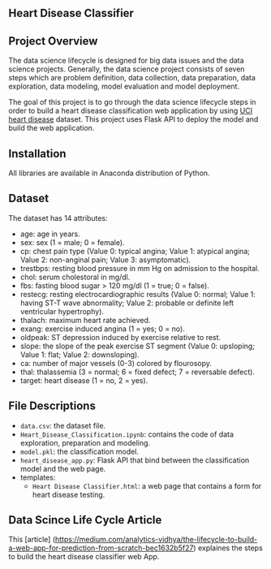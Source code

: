 ## Heart Disease Classifier

## Project Overview

The data science lifecycle is designed for big data issues and the data science projects. Generally, the data science project consists of seven steps which are problem definition, data collection, data preparation, data exploration, data modeling, model evaluation and model deployment.

The goal of this project is to go through the data science lifecycle steps in order to build a heart disease classification web application by using [UCI heart disease](https://archive.ics.uci.edu/ml/datasets/statlog+(heart)) dataset. This project uses Flask API to deploy the model and build the web application.

## Installation 

All libraries are available in Anaconda distribution of Python.

## Dataset
The dataset has 14 attributes:

 - age: age in years.
 - sex: sex (1 = male; 0 = female).
 - cp: chest pain type (Value 0: typical angina; Value 1: atypical angina; Value 2: non-anginal pain; Value 3: asymptomatic).
 - trestbps: resting blood pressure in mm Hg on admission to the hospital.
 - chol: serum cholestoral in mg/dl.
 - fbs: fasting blood sugar > 120 mg/dl (1 = true; 0 = false).
 - restecg: resting electrocardiographic results (Value 0: normal; Value 1: having ST-T wave abnormality; Value 2: probable or definite left ventricular hypertrophy).
 - thalach: maximum heart rate achieved.
 - exang: exercise induced angina (1 = yes; 0 = no).
 - oldpeak: ST depression induced by exercise relative to rest.
 - slope: the slope of the peak exercise ST segment (Value 0: upsloping; Value 1: flat; Value 2: downsloping).
 - ca: number of major vessels (0-3) colored by flourosopy.
 - thal: thalassemia (3 = normal; 6 = fixed defect; 7 = reversable defect).
 - target: heart disease (1 = no, 2 = yes).


## File Descriptions 

- `data.csv`: the dataset file.
- `Heart_Disease_Classification.ipynb`: contains the code of data exploration, preparation and modeling. 
- `model.pkl`: the classification model. 
- `heart_disease_app.py`: Flask API that bind between the classification model and the web page. 
- templates:
	- `Heart Disease Classifier.html`: a web page that contains a form for heart disease testing. 
	

## Data Scince Life Cycle Article
This [article] (https://medium.com/analytics-vidhya/the-lifecycle-to-build-a-web-app-for-prediction-from-scratch-bec1632b5f27) explaines the steps to build the heart disease classifier web App. 

	




